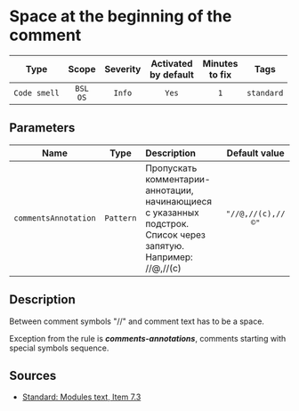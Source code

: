 # Space at the beginning of the comment

| Type | Scope | Severity | Activated<br/>by default | Minutes<br/>to fix | Tags |
| :-: | :-: | :-: | :-: | :-: | :-: |
| `Code smell` | `BSL`<br/>`OS` | `Info` | `Yes` | `1` | `standard` |

## Parameters 

| Name | Type | Description | Default value |
| :-: | :-: | :-- | :-: |
| `commentsAnnotation` | `Pattern` | Пропускать комментарии-аннотации, начинающиеся с указанных подстрок. Список через запятую. Например: //@,//(c) | `"//@,//(c),//©"` |

<!-- Блоки выше заполняются автоматически, не трогать -->
## Description

Between comment symbols "//" and comment text has to be a space.

Exception from the rule is ***comments-annotations***, comments starting with special symbols sequence.

## Sources

* [Standard: Modules text, Item 7.3](https://its.1c.ru/db/v8std#content:456:hdoc)
